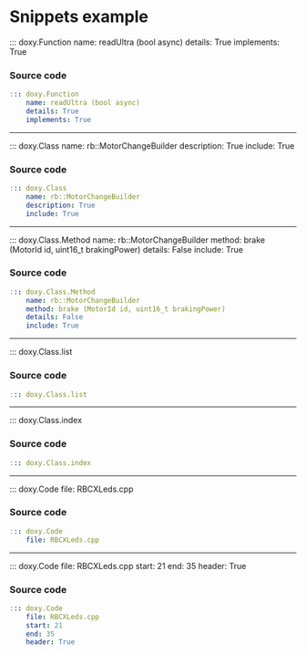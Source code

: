 # Snippets example    

::: doxy.Function
    name: readUltra (bool async)
    details: True
    implements: True

### Source code
```yaml
::: doxy.Function
    name: readUltra (bool async)
    details: True
    implements: True
```
<hr>



::: doxy.Class
    name: rb::MotorChangeBuilder
    description: True
    include: True


### Source code
```yaml
::: doxy.Class
    name: rb::MotorChangeBuilder
    description: True
    include: True
```
<hr>



::: doxy.Class.Method
    name: rb::MotorChangeBuilder
    method: brake (MotorId id, uint16_t brakingPower)
    details: False
    include: True

### Source code
```yaml
::: doxy.Class.Method
    name: rb::MotorChangeBuilder
    method: brake (MotorId id, uint16_t brakingPower)
    details: False
    include: True
```
<hr>



::: doxy.Class.list

### Source code
```yaml
::: doxy.Class.list
```
<hr>



::: doxy.Class.index		  

### Source code
```yaml
::: doxy.Class.index
```
<hr>



::: doxy.Code
    file: RBCXLeds.cpp

### Source code
```yaml
::: doxy.Code
    file: RBCXLeds.cpp
```
<hr>

::: doxy.Code
    file: RBCXLeds.cpp
    start: 21
    end: 35
    header: True

### Source code
```yaml
::: doxy.Code
    file: RBCXLeds.cpp
    start: 21
    end: 35
    header: True
```